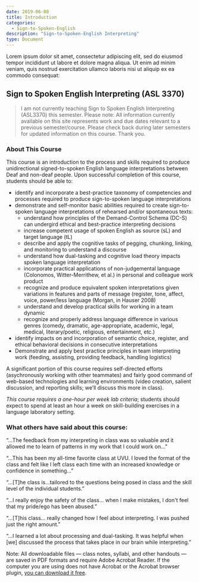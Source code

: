 ```yaml
---
date: 2019-06-08
title: Introduction
categories:
  - Sign-to-Spoken-English
description: "Sign-to-Spoken-English Interpreting"
type: Document
---
```

Lorem ipsum dolor sit amet, consectetur adipiscing elit, sed do eiusmod tempor incididunt ut labore et dolore magna aliqua. Ut enim ad minim veniam, quis nostrud exercitation ullamco laboris nisi ut aliquip ex ea commodo consequat:

## Sign to Spoken English Interpreting (ASL 3370)

>I am not currently teaching Sign to Spoken English Interpreting (ASL3370) this semester. Please note: All information currently available on this site represents work and due dates relevant to a previous semester/course. Please check back during later semesters for updated information on this course. Thank you.

### About This Course
This course is an introduction to the process and skills required to produce unidirectional signed-to-spoken English language interpretations between Deaf and non-deaf people. Upon successful completion of this course, students should be able to:

* identify and incorporate a best-practice taxonomy of competencies and processes required to produce sign-to-spoken language interpretations
* demonstrate and self-monitor basic abilities required to create sign-to-spoken language interpretations of rehearsed and/or spontaneous texts:
	* understand how principles of the Demand-Control Schema (DC-S) can undergird ethical and best-practice interpreting decisions
	* increase competent usage of spoken English as source (sL) and target language (tL)
	* describe and apply the cognitive tasks of pegging, chunking, linking, and monitoring to understand a discourse
	* understand how dual-tasking and cognitive load theory impacts spoken language interpretation
	* incorporate practical applications of non-judgemental language (Colonomos, Witter-Merrithew, et al.) in personal and colleague work product
	* recognize and produce equivalent spoken interpretations given variations in features and parts of message (register, tone, affect, voice, power/less language (Morgan, in Hauser 2008)
	* understand and develop practical skills for working in a team dynamic
	* recognize and properly address language difference in various genres (comedy, dramatic, age-appropriate, academic, legal, medical, literary/poetic, religious, entertainment, etc.)
* identify impacts on and incorporation of semantic choice, register, and ethical behavioral decisions in consecutive interpretations
* Demonstrate and apply best practice principles in team interpreting work (feeding, assisting, providing feedback, handling logistics)


A significant portion of this course requires self-directed efforts (asychronously working with other teammates) and fairly good command of web-based technologies and learning environments (video creation, salient discussion, and reporting skills; we’ll discuss this more in class).

*This course requires a one-hour per week lab criteria*; students should expect to spend at least an hour a week on skill-building exercises in a language laboratory setting.


### What others have said about this course:
“...The feedback from my interpreting in class was so valuable and it allowed me to learn of patterns in my work that I could work on...”

“...This has been my all-time favorite class at UVU. I loved the format of the class and felt like I left class each time with an increased knowledge or confidence in something...”

“...[T]he class is...tailored to the questions being posed in class and the skill level of the individual students.”

“...I really enjoy the safety of the class... when I make mistakes, I don't feel that my pride/ego has been abused.”

“...[T]his class... really changed how I feel about interpreting. I was pushed just the right amount.”

“...I learned a lot about processing and dual-tasking. It was helpful when [we] discussed the process that takes place in our brain while interpreting.”

Note: All downloadable files — class notes, syllabi, and other handouts — are saved in PDF formats and require Adobe Acrobat Reader. If the computer you are using does not have Acrobat or the Acrobat browser plugin, [you can download it free](http://http://www.adobe.com/products/acrobat/readstep2.html).